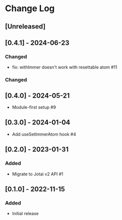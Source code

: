 # Change Log

## [Unreleased]

## [0.4.1] - 2024-06-23

### Changed

- fix: withImmer doesn't work with resettable atom #11

### Changed

## [0.4.0] - 2024-05-21

- Module-first setup #9

## [0.3.0] - 2024-01-04

- Add useSetImmerAtom hook #4

## [0.2.0] - 2023-01-31

### Added

- Migrate to Jotai v2 API #1

## [0.1.0] - 2022-11-15

### Added

- Initial release
